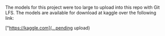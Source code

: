 The models for this project were too large to upload into this repo with Git LFS. The models are available for download at kaggle over the following link:

["https://kaggle.com](...pending upload)
